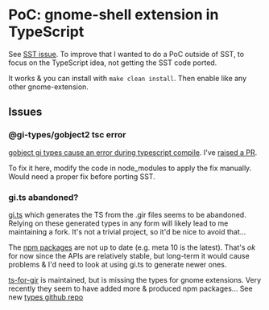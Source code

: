 # PoC: gnome-shell extension in TypeScript
See [SST issue](https://github.com/JoshKeegan/sst/issues/28). To improve that I wanted to do a PoC outside of SST, to focus on the TypeScript idea, not getting the SST code ported.

It works & you can install with `make clean install`. Then enable like any other gnome-extension.

## Issues
### @gi-types/gobject2 tsc error
[gobject gi types cause an error during typescript compile](https://github.com/gi-ts/base/issues/2). I've [raised a PR](https://gitlab.gnome.org/ewlsh/gi.ts/-/merge_requests/4). 

To fix it here, modify the code in node_modules to apply the fix manually. Would need a proper fix before porting SST.

### gi.ts abandoned?
[gi.ts](https://gitlab.gnome.org/ewlsh/gi.ts) which generates the TS from the .gir files seems to be abandoned. Relying on these generated types in any form will likely lead to me maintaining a fork. It's not a trivial project, so it'd be nice to avoid that...

The [npm packages](https://www.npmjs.com/search?q=%40gi-types) are not up to date (e.g. meta 10 is the latest). That's *ok* for now since the APIs are relatively stable, but long-term it would cause problems & I'd need to look at using gi.ts to generate newer ones.

[ts-for-gir](https://github.com/gjsify/ts-for-gir) is maintained, but is missing the types for gnome extensions. Very recently they seem to have added more & produced npm packages... See new [types github repo](https://github.com/gjsify/types)